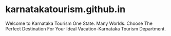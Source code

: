 # karnatakatourism.github.in
Welcome to Karnataka Tourism One State. Many Worlds. Choose The Perfect Destination For Your Ideal Vacation-Karnataka Tourism Department.
